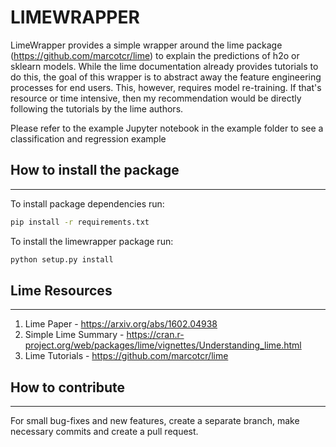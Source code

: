 LIMEWRAPPER
======================================================================
LimeWrapper provides a simple wrapper around the lime package (https://github.com/marcotcr/lime) to explain the predictions of h2o or sklearn models. While the lime documentation already provides tutorials to do this, the goal of this wrapper is to abstract away the feature engineering processes for end users. This, however, requires model re-training. If that's resource or time intensive, then my recommendation would be directly following the tutorials by the lime authors.

Please refer to the example Jupyter notebook in the example folder to see a classification and regression example

## How to install the package
----------------------------------------------------------------------

To install package dependencies run:

```bash
pip install -r requirements.txt
```
To install the limewrapper package run:

```bash
python setup.py install
```

## Lime Resources
----------------------------------------------------------------------

1. Lime Paper - https://arxiv.org/abs/1602.04938
2. Simple Lime Summary - https://cran.r-project.org/web/packages/lime/vignettes/Understanding_lime.html
3. Lime Tutorials - https://github.com/marcotcr/lime


## How to contribute
----------------------------------------------------------------------
For small bug-fixes and new features, create a separate branch, make necessary commits and create a pull request.
